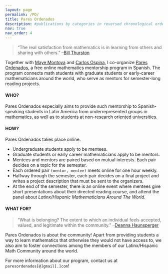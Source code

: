 ```yaml
---
layout: page
permalink: /PO/
title: Pares Ordenados
description: #publications by categories in reversed chronological order. generated by jekyll-scholar.
nav: true
nav_order: 4
---
```


> “The real satisfaction from mathematics is in learning from others and sharing with others.”
> –[Bill Thurston](https://mathoverflow.net/questions/43690/whats-a-mathematician-to-do)

Together with [Maye Montoya](https://www.mathematics.utoronto.ca/people/directories/postdoctoral-fellows/mayecxiliana-cardenas-montoya) and [Carlos Ospina](https://www.math.utah.edu/~ospina/), I co-organize [Pares Ordenados](https://ninyam.github.io/paresordenados/index), a free online mathematics mentorship program in Spanish. The program connects math students with graduate students or early-career mathematicians around the world, who serve as mentors for semester-long reading projects. 

#### WHO?
Pares Ordenados especially aims to provide such mentorship to Spanish-speaking students in Latin America from underrepresented groups in mathematics, as well as to students at non-research oriented universities.

<!-- - Women
- Students of African descent
- Students of indigenous descent
- Students who survived armed conflicts and/or forced displacement
- Students who are members of the LGBTQIA+ community
- Students who are immigrants or refugees
- Students with visible and/or invisible disabilities
- Students from Central America -->

#### HOW?
Pares Ordenados takes place online.

- Undergraduate students apply to be mentees.
- Graduate students or early career mathematicians apply to be mentors.
- Mentees and mentors are paired based on mutual interests. Each pair decides on a topic for the semester.
- Each ordered pair `(mentor, mentee)` meets online for one hour weekly.
- Halfway through the semester, each pair decides on a final project and writes a project description that must be sent to the organizers.
- At the end of the semester, there is an online event where mentees give short presentations about their directed reading course, and attend the panel about _Latinx/Hispanic Mathematicians Around The World_.

#### WHAT FOR?
> “What is belonging? The extent to which an individual feels accepted, valued, and legitimate within the community.”
> –[Deanna Haunsperger](https://www.youtube.com/watch?v=jwAE3iHi4vM)

Pares Ordenados is about the community! Apart from providing students a way to learn mathematics that otherwise they would not have access to, we also aim to foster connections among the members of our Latinx/Hispanic Math Community around the world.

For more information about our program, contact us at `paresordenados[@]gmail[.]com`!